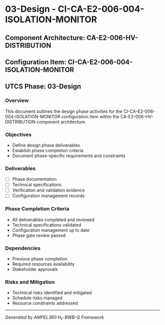 # 03-Design - CI-CA-E2-006-004-ISOLATION-MONITOR

## Component Architecture: CA-E2-006-HV-DISTRIBUTION
## Configuration Item: CI-CA-E2-006-004-ISOLATION-MONITOR
## UTCS Phase: 03-Design

### Overview
This document outlines the design phase activities for the CI-CA-E2-006-004-ISOLATION-MONITOR configuration item within the CA-E2-006-HV-DISTRIBUTION component architecture.

### Objectives
- Define design phase deliverables
- Establish phase completion criteria
- Document phase-specific requirements and constraints

### Deliverables
- [ ] Phase documentation
- [ ] Technical specifications
- [ ] Verification and validation evidence
- [ ] Configuration management records

### Phase Completion Criteria
- All deliverables completed and reviewed
- Technical specifications validated
- Configuration management up to date
- Phase gate review passed

### Dependencies
- Previous phase completion
- Required resources availability
- Stakeholder approvals

### Risks and Mitigation
- Technical risks identified and mitigated
- Schedule risks managed
- Resource constraints addressed

---
*Generated by AMPEL360 H₂-BWB-Q Framework*
